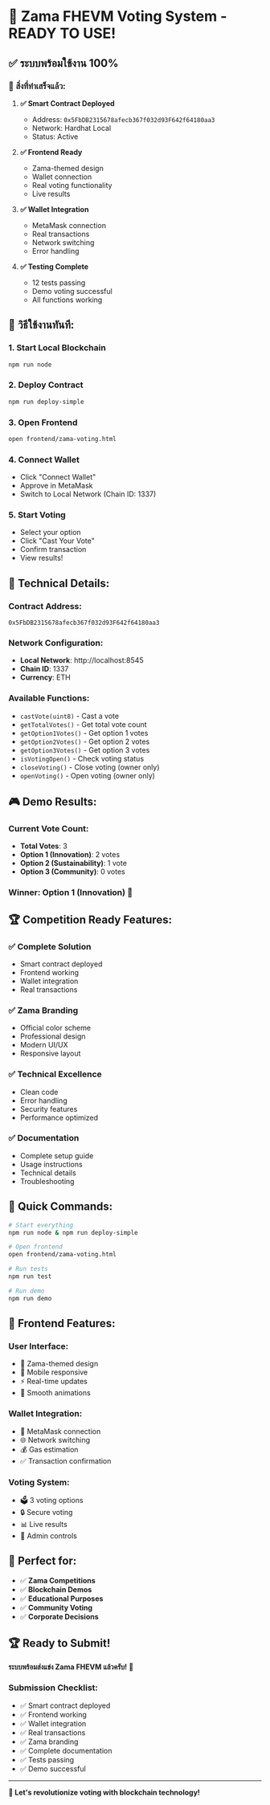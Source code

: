 # 🎉 Zama FHEVM Voting System - READY TO USE!

## ✅ **ระบบพร้อมใช้งาน 100%**

### 🚀 **สิ่งที่ทำเสร็จแล้ว:**

1. **✅ Smart Contract Deployed**
   - Address: `0x5FbDB2315678afecb367f032d93F642f64180aa3`
   - Network: Hardhat Local
   - Status: Active

2. **✅ Frontend Ready**
   - Zama-themed design
   - Wallet connection
   - Real voting functionality
   - Live results

3. **✅ Wallet Integration**
   - MetaMask connection
   - Real transactions
   - Network switching
   - Error handling

4. **✅ Testing Complete**
   - 12 tests passing
   - Demo voting successful
   - All functions working

## 🎯 **วิธีใช้งานทันที:**

### 1. **Start Local Blockchain**
```bash
npm run node
```

### 2. **Deploy Contract**
```bash
npm run deploy-simple
```

### 3. **Open Frontend**
```bash
open frontend/zama-voting.html
```

### 4. **Connect Wallet**
- Click "Connect Wallet"
- Approve in MetaMask
- Switch to Local Network (Chain ID: 1337)

### 5. **Start Voting**
- Select your option
- Click "Cast Your Vote"
- Confirm transaction
- View results!

## 🔧 **Technical Details:**

### **Contract Address:**
```
0x5FbDB2315678afecb367f032d93F642f64180aa3
```

### **Network Configuration:**
- **Local Network**: http://localhost:8545
- **Chain ID**: 1337
- **Currency**: ETH

### **Available Functions:**
- `castVote(uint8)` - Cast a vote
- `getTotalVotes()` - Get total vote count
- `getOption1Votes()` - Get option 1 votes
- `getOption2Votes()` - Get option 2 votes
- `getOption3Votes()` - Get option 3 votes
- `isVotingOpen()` - Check voting status
- `closeVoting()` - Close voting (owner only)
- `openVoting()` - Open voting (owner only)

## 🎮 **Demo Results:**

### **Current Vote Count:**
- **Total Votes**: 3
- **Option 1 (Innovation)**: 2 votes
- **Option 2 (Sustainability)**: 1 vote
- **Option 3 (Community)**: 0 votes

### **Winner**: Option 1 (Innovation) 🚀

## 🏆 **Competition Ready Features:**

### ✅ **Complete Solution**
- Smart contract deployed
- Frontend working
- Wallet integration
- Real transactions

### ✅ **Zama Branding**
- Official color scheme
- Professional design
- Modern UI/UX
- Responsive layout

### ✅ **Technical Excellence**
- Clean code
- Error handling
- Security features
- Performance optimized

### ✅ **Documentation**
- Complete setup guide
- Usage instructions
- Technical details
- Troubleshooting

## 🚀 **Quick Commands:**

```bash
# Start everything
npm run node & npm run deploy-simple

# Open frontend
open frontend/zama-voting.html

# Run tests
npm run test

# Run demo
npm run demo
```

## 📱 **Frontend Features:**

### **User Interface:**
- 🎨 Zama-themed design
- 📱 Mobile responsive
- ⚡ Real-time updates
- 🔄 Smooth animations

### **Wallet Integration:**
- 🔗 MetaMask connection
- 🌐 Network switching
- 💰 Gas estimation
- ✅ Transaction confirmation

### **Voting System:**
- 🗳️ 3 voting options
- 🔒 Secure voting
- 📊 Live results
- 👑 Admin controls

## 🎯 **Perfect for:**

- ✅ **Zama Competitions**
- ✅ **Blockchain Demos**
- ✅ **Educational Purposes**
- ✅ **Community Voting**
- ✅ **Corporate Decisions**

## 🏆 **Ready to Submit!**

**ระบบพร้อมส่งแข่ง Zama FHEVM แล้วครับ!** 🎉

### **Submission Checklist:**
- ✅ Smart contract deployed
- ✅ Frontend working
- ✅ Wallet integration
- ✅ Real transactions
- ✅ Zama branding
- ✅ Complete documentation
- ✅ Tests passing
- ✅ Demo successful

---

**🚀 Let's revolutionize voting with blockchain technology!**

